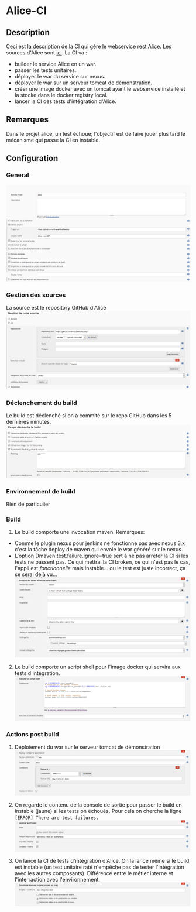 # Alice-CI

## Description
Ceci est la description de la CI qui gère le webservice rest Alice.
Les sources d'Alice sont [ici](https://github.com/ildrasa/AliceRestApi).
La CI va :
- builder le service Alice en un war.
- passer les tests unitaires.
- déployer le war du service sur nexus.
- déployer le war sur un serveur tomcat de démonstration.
- créer une image docker avec un tomcat ayant le webservice installé et la stocke dans le docker registry local.
- lancer la CI des tests d'intégration d'Alice.

## Remarques
Dans le projet alice, un test échoue; l'objectif est de faire jouer plus tard le mécanisme qui passe la CI en instable.

## Configuration

### General
![onglet general](https://github.com/ildrasa/markdown-notes/blob/master/images/alice-ci_general)

### Gestion des sources
La source est le repository GitHub d'Alice
![onglet gestion des sources](https://github.com/ildrasa/markdown-notes/blob/master/images/alice-ci_sources)

### Déclenchement du build
Le build est déclenché si on a commité sur le repo GitHub dans les 5 dernières minutes.
![onglet déclenchement du build](https://github.com/ildrasa/markdown-notes/blob/master/images/alice-ci_declenchement)

### Environnement de build
Rien de particulier

### Build
1. Le build comporte une invocation maven.
Remarques: 
  - Comme le plugin nexus pour jenkins ne fonctionne pas avec nexus 3.x c'est la tâche deploy de maven qui envoie le war généré sur le nexus.
  - L'option Dmaven.test.failure.ignore=true sert à ne pas arrêter la CI si les tests ne passent pas. Ce qui mettrai la CI broken, ce qui n'est pas le cas, l'appli est *fonctionnelle* mais instable... ou le test est juste incorrect, ça se serai déjà vu... 
![build maven](https://github.com/ildrasa/markdown-notes/blob/master/images/alice-ci_maven)

2. Le build comporte un script shell pour l'image docker qui servira aux tests d'intégration.
![build shell docker](https://github.com/ildrasa/markdown-notes/blob/master/images/alice-ci_docker)

### Actions post build
1. Déploiement du war sur le serveur tomcat de démonstration
![tomcat deploy](https://github.com/ildrasa/markdown-notes/blob/master/images/alice-ci_tomcat)

2. On regarde le contenu de la console de sortie pour passer le build en instable (jaune) si les tests on échoués. Pour cela on cherche la ligne `[ERROR] There are test failures.`
![build jenkins text finder](https://github.com/ildrasa/markdown-notes/blob/master/images/alice-ci_textFinder)

3. On lance la CI de tests d'intégration d'Alice. On la lance même si le build est instable (un test unitaire raté n'empêche pas de tester l'intégration avec les autres composants). Différence entre le métier interne et l'interraction avec l'environnement.
![déclenchement CI de tests d'intégration](https://github.com/ildrasa/markdown-notes/blob/master/images/alice-ci_lancementSuivant)





